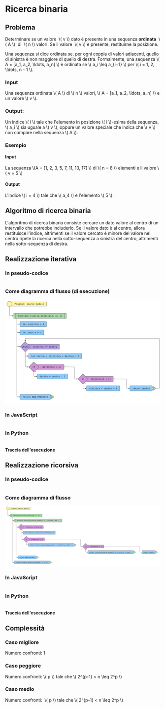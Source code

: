 # Ricerca binaria

## Problema

Determinare se un valore  \\( v \\) dato è presente in una sequenza
**ordinata**  \\( A \\)  di  \\( n \\) valori. Se il valore  \\( v \\) è presente,
restituirne la posizione.

Una sequenza si dice ordinata se, per ogni coppia di valori adiacenti, quello di sinistra è
non maggiore di quello di destra.
Formalmente, una sequenza \\( A = [a_1, a_2, \\ldots, a_n] \\) è ordinata se
\\( a_i \\leq a\_{i+1} \\) per \\( i = 1, 2, \\ldots, n - 1 \\).

### Input

Una sequenza ordinata \\( A \\) di \\( n \\) valori, \\( A = \[a_1, a_2, \ldots, a_n\] \\) e un valore \\( v \\).

### Output:

Un indice \\( i \\) tale che l'elemento in posizione \\( i \\)-esima
della sequenza, \\( a_i \\) sia uguale a \\( v \\), oppure un valore
speciale che indica che \\( v \\) non compare nella sequenza \\( A \\).

### Esempio

#### Input

La sequenza \\(A = [1, 2, 3, 5, 7, 11, 13, 17] \\) di \\( n = 8 \\) elementi e il valore \\( v = 5 \\)

#### Output

L'indice \\( i = 4 \\) tale che \\( a_4 \\) è l'elemento \\( 5 \\).

## Algoritmo di ricerca binaria

L'algoritmo di ricerca binaria consiste cercare un dato valore al centro
di un intervallo che potrebbe includerlo. Se il valore dato è al centro,
allora restituisce l'indice, altrimenti se il valore cercato è minore del
valore nel centro ripete la ricerca nella sotto-sequenza a sinistra del centro,
altrimenti nella sotto-sequenza di destra.

## Realizzazione iterativa

### In pseudo-codice

<pre><code class="pseudo" algo="ricerca_binaria_iterativa"></code></pre>

### Come diagramma di flusso (di esecuzione)

![](./codice/ricerca_binaria_iterativa.fc.svg)

<!--![](https://code2flow.com/Hrzixh.svg)-->

### In JavaScript

<pre><code class="javascript" algo="ricerca_binaria_iterativa"></code></pre>

### In Python

<pre><code class="python" algo="ricerca_binaria_iterativa"></code></pre>

#### Traccia dell'esecuzione

<div class="pytutorVisualizer" data-tracefile="./tracce/ricerca_binaria_iterativa_tracce.json" data-params="{'embeddedMode': true,'startingInstruction': 5}" id="ricerca_binaria_iterativa_tracce"> </div>

## Realizzazione ricorsiva

### In pseudo-codice

<pre><code class="pseudo" algo="ricerca_binaria_ricorsiva"></code></pre>

### Come diagramma di flusso

![](./codice/ricerca_binaria_ricorsiva.fc.svg)

### In JavaScript

<pre><code class="javascript" algo="ricerca_binaria_ricorsiva"></code></pre>

### In Python

<pre><code class="python" algo="ricerca_binaria_ricorsiva"></code></pre>

#### Traccia dell'esecuzione

<div class="pytutorVisualizer" data-tracefile="./tracce/ricerca_binaria_ricorsiva_tracce.json" data-params='{"embeddedMode": true, "jumpToEnd": true' id="ricerca_binaria_ricorsiva_tracce"> </div>

## Complessità

### Caso migliore

Numero confronti: 1

### Caso peggiore

Numero confronti: \\( p \\) tale che \\( 2^{p-1} \< n \\leq 2^p \\)

### Caso medio

Numero confronti:  \\( p \\) tale che \\( 2^{p-1} \< n \\leq 2^p \\)
